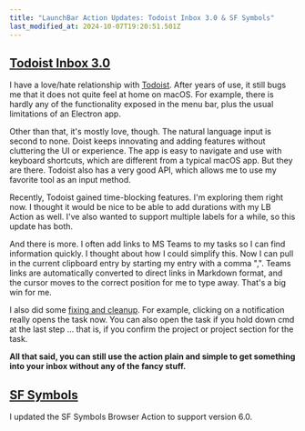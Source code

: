 ```yaml
---
title: "LaunchBar Action Updates: Todoist Inbox 3.0 & SF Symbols"
last_modified_at: 2024-10-07T19:20:51.501Z
---
```


## [Todoist Inbox 3.0](https://github.com/Ptujec/LaunchBar/tree/master/Todoist-Inbox)

I have a love/hate relationship with [Todoist](https://todoist.com/). After years of use, it still bugs me that it does not quite feel at home on macOS. For example, there is hardly any of the functionality exposed in the menu bar, plus the usual limitations of an Electron app.

Other than that, it's mostly love, though. The natural language input is second to none. Doist keeps innovating and adding features without cluttering the UI or experience. The app is easy to navigate and use with keyboard shortcuts, which are different from a typical macOS app. But they are there. 
Todoist also has a very good API, which allows me to use my favorite tool as an input method.  

Recently, Todoist gained time-blocking features. I'm exploring them right now. I thought it would be nice to be able to add durations with my LB Action as well. I've also wanted to support multiple labels for a while, so this update has both. 

And there is more. I often add links to MS Teams to my tasks so I can find information quickly. I thought about how I could simplify this. Now I can pull in the current clipboard entry by starting my entry with a comma ",". Teams links are automatically converted to direct links in Markdown format, and the cursor moves to the correct position for me to type away. That's a big win for me.

I also did some [fixing and cleanup](https://github.com/Ptujec/LaunchBar/commit/163dfe5bdb95a26f594bf27f00ca496f620833b6). For example, clicking on a notification really opens the task now. You can also open the task if you hold down cmd at the last step … that is, if you confirm the project or project section for the task. 

**All that said, you can still use the action plain and simple to get something into your inbox without any of the fancy stuff.**

## [SF Symbols](https://github.com/Ptujec/LaunchBar/tree/master/SF-Symbols-Browser)

I updated the SF Symbols Browser Action to support version 6.0. 